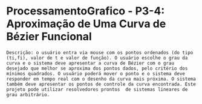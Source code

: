# ProcessamentoGrafico - P3-4: Aproximação de Uma Curva de Bézier Funcional


`Descrição: o usuário entra via mouse com os pontos ordenados (do tipo (ti,fi), valor de t e valor de função). O usuário escolhe o grau da curva e o sistema deve apresentar a curva de Bézier com o grau desejado que melhor se aproxima dos pontos dados, pelo critério dos mínimos quadrados. O usuário poderá mover o ponto e o sistema deve responder em tempo real com o desenho da curva mais próxima. O sistema também deve apresentar os pontos de controle da curva encontrada. Este projeto pode utilizar resolvedores prontos  de sistemas lineares de grau arbitrário.`